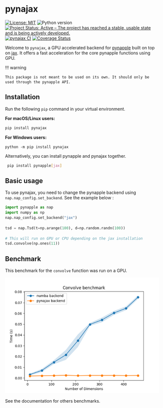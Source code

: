 # pynajax

[![License: MIT](https://img.shields.io/badge/License-MIT-yellow.svg)](https://github.com/pynapple-org/pynajax/blob/main/LICENSE)
![Python version](https://img.shields.io/badge/python-3.10-blue.svg)
[![Project Status: Active – The project has reached a stable, usable state and is being actively developed.](https://www.repostatus.org/badges/latest/active.svg)](https://www.repostatus.org/#active)
[![pynajax CI](https://github.com/pynapple-org/pynajax/actions/workflows/ci.yml/badge.svg)](https://github.com/pynapple-org/pynajax/actions/workflows/ci.yml)
[![Coverage Status](https://coveralls.io/repos/github/pynapple-org/pynajax/badge.svg?branch=main)](https://coveralls.io/github/pynapple-org/pynajax?branch=main)

Welcome to `pynajax`, a GPU accelerated backend for [pynapple](https://github.com/pynapple-org/pynapple) built on top on [jax](https://github.com/google/jax). It offers a fast acceleration for the core pynapple functions using GPU. 


!!! warning

    This package is not meant to be used on its own. It should only be used through the pynapple API.

## Installation
Run the following `pip` command in your virtual environment.

**For macOS/Linux users:**
 ```bash
 pip install pynajax
 ```

**For Windows users:**
 ```
 python -m pip install pynajax
 ```

Alternatively, you can install pynapple and pynajax together.

```bash
 pip install pynapple[jax]
```



## Basic usage

To use pynajax, you need to change the pynapple backend using `nap.nap_config.set_backend`. See the example below : 

```python
import pynapple as nap
import numpy as np
nap.nap_config.set_backend("jax")

tsd = nap.Tsd(t=np.arange(100), d=np.random.randn(100))

# This will run on GPU or CPU depending on the jax installation
tsd.convolve(np.ones(11)) 
```

## Benchmark

This benchmark for the `convolve` function was run on a GPU.

![benchmark_convolve](./docs/images/convolve_benchmark.png)

See the documentation for others benchmarks.

